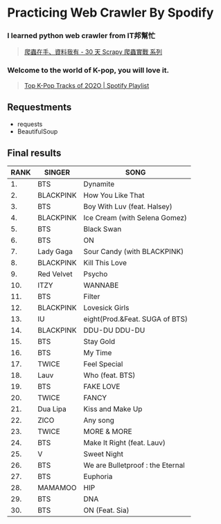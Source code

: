 # Practicing Web Crawler By Spodify

### I learned python web crawler from IT邦幫忙
> [爬蟲在手、資料我有 - 30 天 Scrapy 爬蟲實戰 系列](https://ithelp.ithome.com.tw/users/20107875/ironman/2209)

### Welcome to the world of K-pop, you will love it. 
> [Top K-Pop Tracks of 2O2O | Spotify Playlist](https://open.spotify.com/playlist/37i9dQZF1DX8NzI27ip7J0)

## Requestments
* requests
* BeautifulSoup


## Final results

RANK |SINGER     |SONG
----|-----------|---------
 1. |BTS        |Dynamite     
 2. |BLACKPINK  |How You Like That
 3. |BTS        |Boy With Luv (feat. Halsey)
 4. |BLACKPINK  |Ice Cream (with Selena Gomez)
 5. |BTS        |Black Swan   
 6. |BTS        |ON           
 7. |Lady Gaga  |Sour Candy (with BLACKPINK)
 8. |BLACKPINK  |Kill This Love
 9. |Red Velvet |Psycho       
10. |ITZY       |WANNABE      
11. |BTS        |Filter       
12. |BLACKPINK  |Lovesick Girls
13. |IU         |eight(Prod.&Feat. SUGA of BTS)
14. |BLACKPINK  |DDU-DU DDU-DU
15. |BTS        |Stay Gold    
16. |BTS        |My Time      
17. |TWICE      |Feel Special 
18. |Lauv       |Who (feat. BTS)
19. |BTS        |FAKE LOVE    
20. |TWICE      |FANCY        
21. |Dua Lipa   |Kiss and Make Up
22. |ZICO       |Any song     
23. |TWICE      |MORE & MORE  
24. |BTS        |Make It Right (feat. Lauv)
25. |V          |Sweet Night  
26. |BTS        |We are Bulletproof : the Eternal
27. |BTS        |Euphoria     
28. |MAMAMOO    |HIP          
29. |BTS        |DNA          
30. |BTS        |ON (Feat. Sia)

